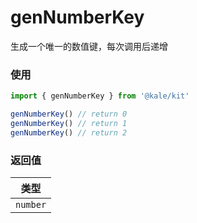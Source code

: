 # genNumberKey

生成一个唯一的数值键，每次调用后递增

### 使用

```ts
import { genNumberKey } from '@kale/kit'

genNumberKey() // return 0
genNumberKey() // return 1
genNumberKey() // return 2
```

### 返回值

|   类型   |
| :------: |
| `number` |
